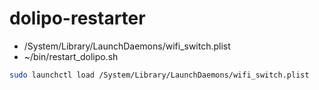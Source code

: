 # dolipo-restarter

 * /System/Library/LaunchDaemons/wifi_switch.plist
 * ~/bin/restart_dolipo.sh

``` sh
sudo launchctl load /System/Library/LaunchDaemons/wifi_switch.plist
```
